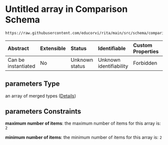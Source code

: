 # Untitled array in Comparison Schema

```txt
https://raw.githubusercontent.com/educorvi/rita/main/src/schema/comparison.json#/properties/parameters
```

| Abstract            | Extensible | Status         | Identifiable            | Custom Properties | Additional Properties | Access Restrictions | Defined In                                                                   |
| :------------------ | :--------- | :------------- | :---------------------- | :---------------- | :-------------------- | :------------------ | :--------------------------------------------------------------------------- |
| Can be instantiated | No         | Unknown status | Unknown identifiability | Forbidden         | Allowed               | none                | [comparison.json\*](../../src/schema/comparison.json 'open original schema') |

## parameters Type

an array of merged types ([Details](comparison-properties-parameters-items.md))

## parameters Constraints

**maximum number of items**: the maximum number of items for this array is: `2`

**minimum number of items**: the minimum number of items for this array is: `2`
